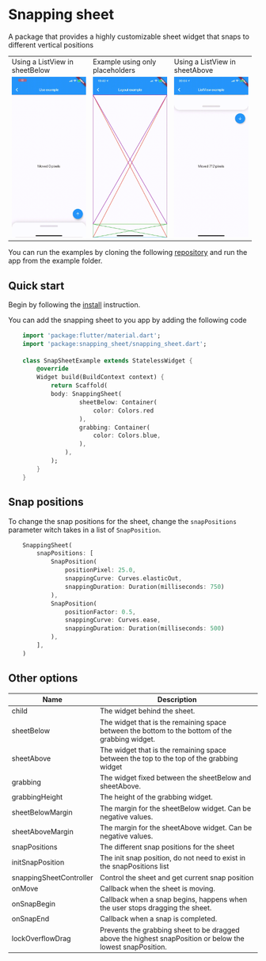# Snapping sheet

A package that provides a highly customizable sheet widget that snaps to different vertical positions

<table>
    <tr>
        <td>Using a ListView in <br> sheetBelow</td>
        <td>Example using only <br> placeholders</td>
        <td>Using a ListView in <br> sheetAbove</td>
    <tr>
    <tr>
        <td>
            <img src="https://raw.githubusercontent.com/AdamJonsson/snapping_sheet/master/assets/useExample.gif" width="150">
        </td>
        <td>
            <img src="https://raw.githubusercontent.com/AdamJonsson/snapping_sheet/master/assets/layoutExample.gif" width="150">
        </td>
        <td>
            <img src="https://raw.githubusercontent.com/AdamJonsson/snapping_sheet/master/assets/topsheetExample.gif" width="150">
        </td>
    </tr>
</table>

You can run the examples by cloning the following [repository](https://github.com/AdamJonsson/snapping_sheet) and run the app from the example folder.

## Quick start

Begin by following the [install](https://pub.dev/packages/snapping_sheet#-installing-tab-) instruction.

You can add the snapping sheet to you app by adding the following code
```dart
    import 'package:flutter/material.dart';
    import 'package:snapping_sheet/snapping_sheet.dart';

    class SnapSheetExample extends StatelessWidget {
        @override
        Widget build(BuildContext context) {
            return Scaffold(
            body: SnappingSheet(
                    sheetBelow: Container(
                        color: Colors.red
                    ),
                    grabbing: Container(
                        color: Colors.blue,
                    ),
                ),
            );
        }
    }
```

## Snap positions

To change the snap positions for the sheet, change the `snapPositions` parameter 
witch takes in a list of `SnapPosition`.

```dart
    SnappingSheet(
        snapPositions: [
            SnapPosition(
                positionPixel: 25.0, 
                snappingCurve: Curves.elasticOut, 
                snappingDuration: Duration(milliseconds: 750)
            ),
            SnapPosition(
                positionFactor: 0.5, 
                snappingCurve: Curves.ease, 
                snappingDuration: Duration(milliseconds: 500)
            ),
        ],
    )
```

## Other options

|Name                       |Description                            |
|---------------------------|---------------------------------------|
|child                      |The widget behind the sheet.|
|sheetBelow                 |The widget that is the remaining space between the bottom to the bottom of the grabbing widget.|
|sheetAbove                 |The widget that is the remaining space between the top to the top of the grabbing widget|
|grabbing                   |The widget fixed between the sheetBelow and sheetAbove.|
|grabbingHeight             |The height of the grabbing widget.|
|sheetBelowMargin           |The margin for the sheetBelow widget. Can be negative values.|
|sheetAboveMargin           |The margin for the sheetAbove widget. Can be negative values.|
|snapPositions              |The different snap positions for the sheet|
|initSnapPosition           |The init snap position, do not need to exist in the snapPositions list|
|snappingSheetController     |Control the sheet and get current snap position|
|onMove                     |Callback when the sheet is moving.|
|onSnapBegin                |Callback when a snap begins, happens when the user stops dragging the sheet.|
|onSnapEnd                  |Callback when a snap is completed.|
|lockOverflowDrag           |Prevents the grabbing sheet to be dragged above the highest snapPosition or below the lowest snapPosition.|